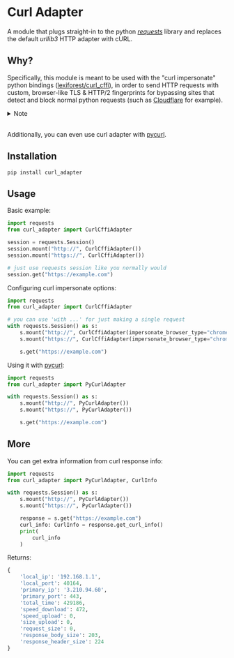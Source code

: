# Curl Adapter
A module that plugs straight-in to the python *[requests](https://github.com/psf/requests)* library and replaces the default *urllib3* HTTP adapter with cURL.

## Why?

Specifically, this module is meant to be used with the "curl impersonate" python bindings ([lexiforest/curl_cffi](https://github.com/lexiforest/curl_cffi)), in order to send HTTP requests with custom, browser-like TLS & HTTP/2 fingerprints for bypassing sites that detect and block normal python requests (such as [Cloudflare](https://www.nstbrowser.io/en/blog/how-does-cloudflare-detect-bots) for example).
<details>
  <summary>Note</summary>
Even though <i><a href="https://github.com/lexiforest/curl_cffi">curl_cffi</a></i> already has an API that *mimicks* the <i>requests</i>  library, it comes with some compatibility issues (e.g. response.raw not available, response.history, differences in headers, cookies, json, etc.).
<br><br>
    With curl adapter, instead of copying and mimicking the <i>requests</i> library API, just the low level HTTP adapter is changed, and everything else is exactly the same (even the exceptions). 
<br><br>
With a single switch you can enable/disable curl for your requests, without needing to worry about changing the way you normally work with requests.
<br><br>
Though, if you're looking for async support or websockets, you should definitely checkout the <i>curl_cffi</i> instead, since by default, the requests library is only sync.
</details>
<br>

Additionally, you can even use curl adapter with [pycurl](https://github.com/pycurl/pycurl). 

## Installation
`pip install curl_adapter`

## Usage
Basic example:
```python
import requests
from curl_adapter import CurlCffiAdapter

session = requests.Session()
session.mount("http://", CurlCffiAdapter())
session.mount("https://", CurlCffiAdapter())

# just use requests session like you normally would
session.get("https://example.com")
```

Configuring curl impersonate options:

```python
import requests
from curl_adapter import CurlCffiAdapter

# you can use 'with ...' for just making a single request
with requests.Session() as s:
    s.mount("http://", CurlCffiAdapter(impersonate_browser_type="chrome"))
    s.mount("https://", CurlCffiAdapter(impersonate_browser_type="chrome"))

    s.get("https://example.com")
```

Using it with [pycurl](https://github.com/pycurl/pycurl):

```python
import requests
from curl_adapter import PyCurlAdapter

with requests.Session() as s:
    s.mount("http://", PyCurlAdapter())
    s.mount("https://", PyCurlAdapter())

    s.get("https://example.com")
```

## More
You can get extra information from curl response info:
```python
import requests
from curl_adapter import PyCurlAdapter, CurlInfo

with requests.Session() as s:
    s.mount("http://", PyCurlAdapter())
    s.mount("https://", PyCurlAdapter())

    response = s.get("https://example.com")
    curl_info: CurlInfo = response.get_curl_info()
    print(
        curl_info
    )
```

Returns:
```python
{
    'local_ip': '192.168.1.1', 
    'local_port': 40164,
    'primary_ip': '3.210.94.60', 
    'primary_port': 443, 
    'total_time': 429186, 
    'speed_download': 472, 
    'speed_upload': 0, 
    'size_upload': 0, 
    'request_size': 0, 
    'response_body_size': 203, 
    'response_header_size': 224
}
```